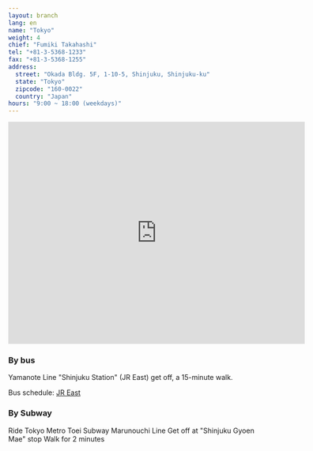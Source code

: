 ```yaml
---
layout: branch
lang: en
name: "Tokyo"
weight: 4
chief: "Fumiki Takahashi"
tel: "+81-3-5368-1233"
fax: "+81-3-5368-1255"
address:
  street: "Okada Bldg. 5F, 1-10-5, Shinjuku, Shinjuku-ku"
  state: "Tokyo"
  zipcode: "160-0022"
  country: "Japan"
hours: "9:00 ~ 18:00 (weekdays)"
---
```


<iframe src="https://www.google.com/maps/embed?pb=!1m14!1m8!1m3!1d6481.085525349333!2d139.713298!3d35.688259!3m2!1i1024!2i768!4f13.1!3m3!1m2!1s0x60188ce98e35e175%3A0x15b252415d8f419b!2zSmFwYW4sIOOAkjE2MC0wMDIyIFTFjWt5xY0tdG8sIFNoaW5qdWt1LWt1LCBTaGluanVrdSwgMSBDaG9tZeKIkjEwLCDlsqHnlLDjg5Pjg6s!5e0!3m2!1sen!2sjp!4v1474153729988" width="600" height="450" frameborder="0" style="border:0" allowfullscreen class="center-block"></iframe>

### By bus
Yamanote Line "Shinjuku Station" (JR East) get off, a 15-minute walk.

Bus schedule: [JR East](http://www.jreast-timetable.jp/)

### By Subway
Ride Tokyo Metro Toei Subway Marunouchi Line
Get off at "Shinjuku Gyoen Mae" stop
Walk for 2 minutes
